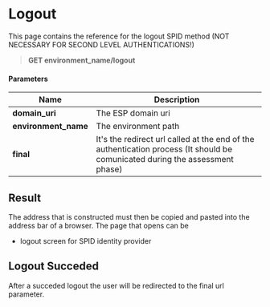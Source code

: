 # Logout

This page contains the reference for the logout SPID method (NOT NECESSARY FOR SECOND LEVEL AUTHENTICATIONS!)

> **GET environment_name/logout**

#### Parameters

Name | Description
------------- | -------------
 **domain_uri** | The ESP domain uri
 **environment_name** | The environment path
 **final** | It's the redirect url called at the end of the authentication process (It should be comunicated during the assessment phase)

## Result

The address that is constructed must then be copied and pasted into the address bar of a browser. The page that opens can be
- logout screen for SPID identity provider

## Logout Succeded

After a succeded logout the user will be redirected to the final url parameter.
